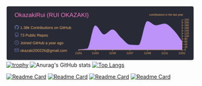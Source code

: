 [![](./profile-summary-card-output/dracula/0-profile-details.svg)](https://github.com/vn7n24fzkq/github-profile-summary-cards)
[![trophy](https://github-profile-trophy.vercel.app/?username=OkazakiRui&theme=onedark&title=Joined2020,Commit,Repositories)](https://github.com/OkazakiRui/github-profile-trophy)
![Anurag's GitHub stats](https://github-readme-stats.vercel.app/api?username=OkazakiRui&count_private=true&show_icons=true&theme=dracula)
[![Top Langs](https://github-readme-stats.vercel.app/api/top-langs/?username=OkazakiRui&layout=compact&theme=dracula)](https://github.com/OkazakiRui/github-readme-stats)

[![Readme Card](https://github-readme-stats.vercel.app/api/pin/?username=OkazakiRui&repo=portfolio-react)](https://github.com/OkazakiRui/portfolio-react)
[![Readme Card](https://github-readme-stats.vercel.app/api/pin/?username=OkazakiRui&repo=mouseStoker)](https://github.com/OkazakiRui/mouseStoker)
[![Readme Card](https://github-readme-stats.vercel.app/api/pin/?username=OkazakiRui&repo=calendarJs)](https://github.com/OkazakiRui/calendarJs)
[![Readme Card](https://github-readme-stats.vercel.app/api/pin/?username=OkazakiRui&repo=canvasDrawing)](https://github.com/OkazakiRui/canvasDrawing)
